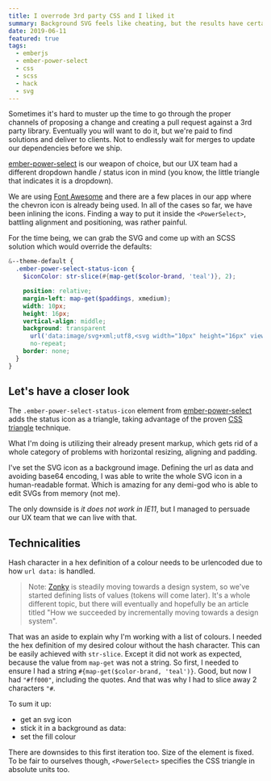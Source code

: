 ```yaml
---
title: I overrode 3rd party CSS and I liked it
summary: Background SVG feels like cheating, but the results have certain elegance to them.
date: 2019-06-11
featured: true
tags:
  - emberjs
  - ember-power-select
  - css
  - scss
  - hack
  - svg
---
```

Sometimes it's hard to muster up the time to go through the proper channels of proposing a change and creating a pull request against a 3rd party library. Eventually you will want to do it, but we're paid to find solutions and deliver to clients. Not to endlessly wait for merges to update our dependencies before we ship.

[ember-power-select](https://github.com/cibernox/ember-power-select) is our weapon of choice, but our UX team had a different dropdown handle / status icon in mind (you know, the little triangle that indicates it is a dropdown).

We are using [Font Awesome](https://fontawesome.com/v4.7.0/icons/) and there are a few places in our app where the chevron icon is already being used. In all of the cases so far, we have been inlining the icons. Finding a way to put it inside the `<PowerSelect>`, battling alignment and positioning, was rather painful.

For the time being, we can grab the SVG and come up with an SCSS solution which would override the defaults:

```scss
&--theme-default {
  .ember-power-select-status-icon {
    $iconColor: str-slice(#{map-get($color-brand, 'teal')}, 2);

    position: relative;
    margin-left: map-get($paddings, xmedium);
    width: 10px;
    height: 16px;
    vertical-align: middle;
    background: transparent
      url('data:image/svg+xml;utf8,<svg width="10px" height="16px" viewBox="0 0 320 512" xmlns="http://www.w3.org/2000/svg"><path fill="%23#{$iconColor}" d="M143 352.3L7 216.3c-9.4-9.4-9.4-24.6 0-33.9l22.6-22.6c9.4-9.4 24.6-9.4 33.9 0l96.4 96.4 96.4-96.4c9.4-9.4 24.6-9.4 33.9 0l22.6 22.6c9.4 9.4 9.4 24.6 0 33.9l-136 136c-9.2 9.4-24.4 9.4-33.8 0z"></path></svg>')
      no-repeat;
    border: none;
  }
}
```

## Let's have a closer look
The `.ember-power-select-status-icon` element from [ember-power-select](https://github.com/cibernox/ember-power-select) adds the status icon as a triangle, taking advantage of the proven [CSS triangle](https://css-tricks.com/snippets/css/css-triangle/) technique. 

What I'm doing is utilizing their already present markup, which gets rid of a whole category of problems with horizontal resizing, aligning and padding.

I've set the SVG icon as a background image. Defining the url as data and avoiding base64 encoding, I was able to write the whole SVG icon in a human-readable format. Which is amazing for any demi-god who is able to edit SVGs from memory (not me).

The only downside is _it does not work in IE11_, but I managed to persuade our UX team that we can live with that.

## Technicalities

Hash character in a hex definition of a colour needs to be urlencoded due to how `url data:` is handled. 

> Note: [Zonky](https://zonky.cz) is steadily moving towards a design system, so we've started defining lists of values (tokens will come later). It's a whole different topic, but there will eventually and hopefully be an article titled "How we succeeded by incrementally moving towards a design system".

That was an aside to explain why I'm working with a list of colours. I needed the hex definition of my desired colour without the hash character. This can be easily achieved with `str-slice`. Except it did not work as expected, because the value from `map-get` was not a string. So first, I needed to ensure I had a string `#{map-get($color-brand, 'teal')}`. Good, but now I had `"#ff000"`, including the quotes. And that was why I had to slice away 2 characters `"#`.

To sum it up:
* get an svg icon
* stick it in a background as data:
* set the fill colour
 
There are downsides to this first iteration too. Size of the element is fixed. To be fair to ourselves though, `<PowerSelect>` specifies the CSS triangle in absolute units too.
